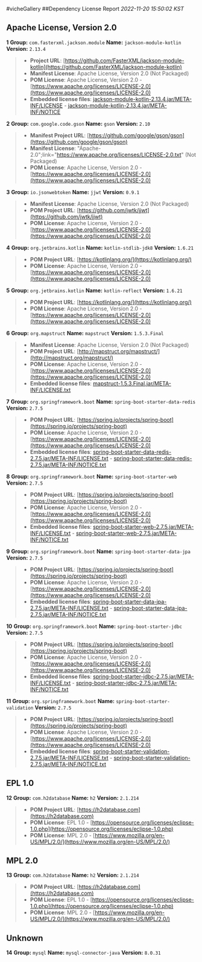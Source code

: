 
#vicheGallery
##Dependency License Report
_2022-11-20 15:50:02 KST_
## Apache License, Version 2.0

**1** **Group:** `com.fasterxml.jackson.module` **Name:** `jackson-module-kotlin` **Version:** `2.13.4` 
> - **Project URL**: [https://github.com/FasterXML/jackson-module-kotlin](https://github.com/FasterXML/jackson-module-kotlin)
> - **Manifest License**: Apache License, Version 2.0 (Not Packaged)
> - **POM License**: Apache License, Version 2.0 - [https://www.apache.org/licenses/LICENSE-2.0](https://www.apache.org/licenses/LICENSE-2.0)
> - **Embedded license files**: [jackson-module-kotlin-2.13.4.jar/META-INF/LICENSE](jackson-module-kotlin-2.13.4.jar/META-INF/LICENSE) 
    - [jackson-module-kotlin-2.13.4.jar/META-INF/NOTICE](jackson-module-kotlin-2.13.4.jar/META-INF/NOTICE)

**2** **Group:** `com.google.code.gson` **Name:** `gson` **Version:** `2.10` 
> - **Manifest Project URL**: [https://github.com/google/gson/gson](https://github.com/google/gson/gson)
> - **Manifest License**: "Apache-2.0";link="https://www.apache.org/licenses/LICENSE-2.0.txt" (Not Packaged)
> - **POM License**: Apache License, Version 2.0 - [https://www.apache.org/licenses/LICENSE-2.0](https://www.apache.org/licenses/LICENSE-2.0)

**3** **Group:** `io.jsonwebtoken` **Name:** `jjwt` **Version:** `0.9.1` 
> - **Manifest License**: Apache License, Version 2.0 (Not Packaged)
> - **POM Project URL**: [https://github.com/jwtk/jjwt](https://github.com/jwtk/jjwt)
> - **POM License**: Apache License, Version 2.0 - [https://www.apache.org/licenses/LICENSE-2.0](https://www.apache.org/licenses/LICENSE-2.0)

**4** **Group:** `org.jetbrains.kotlin` **Name:** `kotlin-stdlib-jdk8` **Version:** `1.6.21` 
> - **POM Project URL**: [https://kotlinlang.org/](https://kotlinlang.org/)
> - **POM License**: Apache License, Version 2.0 - [https://www.apache.org/licenses/LICENSE-2.0](https://www.apache.org/licenses/LICENSE-2.0)

**5** **Group:** `org.jetbrains.kotlin` **Name:** `kotlin-reflect` **Version:** `1.6.21` 
> - **POM Project URL**: [https://kotlinlang.org/](https://kotlinlang.org/)
> - **POM License**: Apache License, Version 2.0 - [https://www.apache.org/licenses/LICENSE-2.0](https://www.apache.org/licenses/LICENSE-2.0)

**6** **Group:** `org.mapstruct` **Name:** `mapstruct` **Version:** `1.5.3.Final` 
> - **Manifest License**: Apache License, Version 2.0 (Not Packaged)
> - **POM Project URL**: [http://mapstruct.org/mapstruct/](http://mapstruct.org/mapstruct/)
> - **POM License**: Apache License, Version 2.0 - [https://www.apache.org/licenses/LICENSE-2.0](https://www.apache.org/licenses/LICENSE-2.0)
> - **Embedded license files**: [mapstruct-1.5.3.Final.jar/META-INF/LICENSE.txt](mapstruct-1.5.3.Final.jar/META-INF/LICENSE.txt)

**7** **Group:** `org.springframework.boot` **Name:** `spring-boot-starter-data-redis` **Version:** `2.7.5` 
> - **POM Project URL**: [https://spring.io/projects/spring-boot](https://spring.io/projects/spring-boot)
> - **POM License**: Apache License, Version 2.0 - [https://www.apache.org/licenses/LICENSE-2.0](https://www.apache.org/licenses/LICENSE-2.0)
> - **Embedded license files**: [spring-boot-starter-data-redis-2.7.5.jar/META-INF/LICENSE.txt](spring-boot-starter-data-redis-2.7.5.jar/META-INF/LICENSE.txt) 
    - [spring-boot-starter-data-redis-2.7.5.jar/META-INF/NOTICE.txt](spring-boot-starter-data-redis-2.7.5.jar/META-INF/NOTICE.txt)

**8** **Group:** `org.springframework.boot` **Name:** `spring-boot-starter-web` **Version:** `2.7.5` 
> - **POM Project URL**: [https://spring.io/projects/spring-boot](https://spring.io/projects/spring-boot)
> - **POM License**: Apache License, Version 2.0 - [https://www.apache.org/licenses/LICENSE-2.0](https://www.apache.org/licenses/LICENSE-2.0)
> - **Embedded license files**: [spring-boot-starter-web-2.7.5.jar/META-INF/LICENSE.txt](spring-boot-starter-web-2.7.5.jar/META-INF/LICENSE.txt) 
    - [spring-boot-starter-web-2.7.5.jar/META-INF/NOTICE.txt](spring-boot-starter-web-2.7.5.jar/META-INF/NOTICE.txt)

**9** **Group:** `org.springframework.boot` **Name:** `spring-boot-starter-data-jpa` **Version:** `2.7.5` 
> - **POM Project URL**: [https://spring.io/projects/spring-boot](https://spring.io/projects/spring-boot)
> - **POM License**: Apache License, Version 2.0 - [https://www.apache.org/licenses/LICENSE-2.0](https://www.apache.org/licenses/LICENSE-2.0)
> - **Embedded license files**: [spring-boot-starter-data-jpa-2.7.5.jar/META-INF/LICENSE.txt](spring-boot-starter-data-jpa-2.7.5.jar/META-INF/LICENSE.txt) 
    - [spring-boot-starter-data-jpa-2.7.5.jar/META-INF/NOTICE.txt](spring-boot-starter-data-jpa-2.7.5.jar/META-INF/NOTICE.txt)

**10** **Group:** `org.springframework.boot` **Name:** `spring-boot-starter-jdbc` **Version:** `2.7.5` 
> - **POM Project URL**: [https://spring.io/projects/spring-boot](https://spring.io/projects/spring-boot)
> - **POM License**: Apache License, Version 2.0 - [https://www.apache.org/licenses/LICENSE-2.0](https://www.apache.org/licenses/LICENSE-2.0)
> - **Embedded license files**: [spring-boot-starter-jdbc-2.7.5.jar/META-INF/LICENSE.txt](spring-boot-starter-jdbc-2.7.5.jar/META-INF/LICENSE.txt) 
    - [spring-boot-starter-jdbc-2.7.5.jar/META-INF/NOTICE.txt](spring-boot-starter-jdbc-2.7.5.jar/META-INF/NOTICE.txt)

**11** **Group:** `org.springframework.boot` **Name:** `spring-boot-starter-validation` **Version:** `2.7.5` 
> - **POM Project URL**: [https://spring.io/projects/spring-boot](https://spring.io/projects/spring-boot)
> - **POM License**: Apache License, Version 2.0 - [https://www.apache.org/licenses/LICENSE-2.0](https://www.apache.org/licenses/LICENSE-2.0)
> - **Embedded license files**: [spring-boot-starter-validation-2.7.5.jar/META-INF/LICENSE.txt](spring-boot-starter-validation-2.7.5.jar/META-INF/LICENSE.txt) 
    - [spring-boot-starter-validation-2.7.5.jar/META-INF/NOTICE.txt](spring-boot-starter-validation-2.7.5.jar/META-INF/NOTICE.txt)

## EPL 1.0

**12** **Group:** `com.h2database` **Name:** `h2` **Version:** `2.1.214` 
> - **POM Project URL**: [https://h2database.com](https://h2database.com)
> - **POM License**: EPL 1.0 - [https://opensource.org/licenses/eclipse-1.0.php](https://opensource.org/licenses/eclipse-1.0.php)
> - **POM License**: MPL 2.0 - [https://www.mozilla.org/en-US/MPL/2.0/](https://www.mozilla.org/en-US/MPL/2.0/)

## MPL 2.0

**13** **Group:** `com.h2database` **Name:** `h2` **Version:** `2.1.214` 
> - **POM Project URL**: [https://h2database.com](https://h2database.com)
> - **POM License**: EPL 1.0 - [https://opensource.org/licenses/eclipse-1.0.php](https://opensource.org/licenses/eclipse-1.0.php)
> - **POM License**: MPL 2.0 - [https://www.mozilla.org/en-US/MPL/2.0/](https://www.mozilla.org/en-US/MPL/2.0/)

## Unknown

**14** **Group:** `mysql` **Name:** `mysql-connector-java` **Version:** `8.0.31` 


